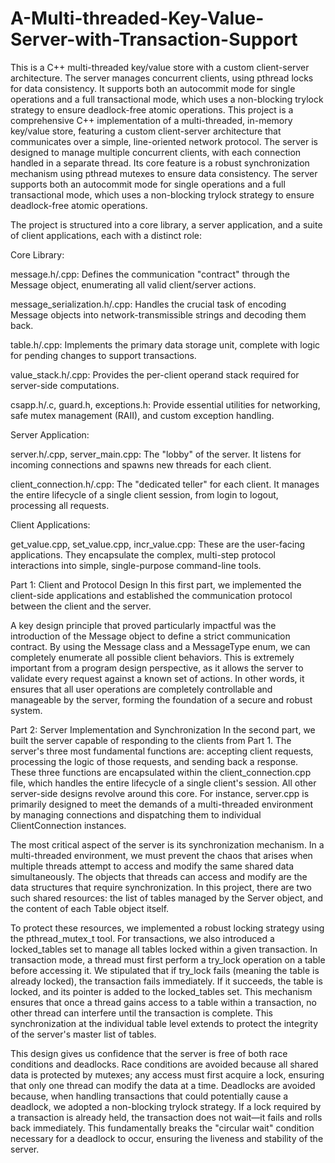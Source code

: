 # A-Multi-threaded-Key-Value-Server-with-Transaction-Support
This is a C++ multi-threaded key/value store with a custom client-server architecture. The server manages concurrent clients, using pthread locks for data consistency. It supports both an autocommit mode for single operations and a full transactional mode, which uses a non-blocking trylock strategy to ensure deadlock-free atomic operations.
This project is a comprehensive C++ implementation of a multi-threaded, in-memory key/value store, featuring a custom client-server architecture that communicates over a simple, line-oriented network protocol. The server is designed to manage multiple concurrent clients, with each connection handled in a separate thread. Its core feature is a robust synchronization mechanism using pthread mutexes to ensure data consistency. The server supports both an autocommit mode for single operations and a full transactional mode, which uses a non-blocking trylock strategy to ensure deadlock-free atomic operations.

The project is structured into a core library, a server application, and a suite of client applications, each with a distinct role:

Core Library:

message.h/.cpp: Defines the communication "contract" through the Message object, enumerating all valid client/server actions.

message_serialization.h/.cpp: Handles the crucial task of encoding Message objects into network-transmissible strings and decoding them back.

table.h/.cpp: Implements the primary data storage unit, complete with logic for pending changes to support transactions.

value_stack.h/.cpp: Provides the per-client operand stack required for server-side computations.

csapp.h/.c, guard.h, exceptions.h: Provide essential utilities for networking, safe mutex management (RAII), and custom exception handling.

Server Application:

server.h/.cpp, server_main.cpp: The "lobby" of the server. It listens for incoming connections and spawns new threads for each client.

client_connection.h/.cpp: The "dedicated teller" for each client. It manages the entire lifecycle of a single client session, from login to logout, processing all requests.

Client Applications:

get_value.cpp, set_value.cpp, incr_value.cpp: These are the user-facing applications. They encapsulate the complex, multi-step protocol interactions into simple, single-purpose command-line tools.

Part 1: Client and Protocol Design
In this first part, we implemented the client-side applications and established the communication protocol between the client and the server.

A key design principle that proved particularly impactful was the introduction of the Message object to define a strict communication contract. By using the Message class and a MessageType enum, we can completely enumerate all possible client behaviors. This is extremely important from a program design perspective, as it allows the server to validate every request against a known set of actions. In other words, it ensures that all user operations are completely controllable and manageable by the server, forming the foundation of a secure and robust system.

Part 2: Server Implementation and Synchronization
In the second part, we built the server capable of responding to the clients from Part 1. The server's three most fundamental functions are: accepting client requests, processing the logic of those requests, and sending back a response. These three functions are encapsulated within the client_connection.cpp file, which handles the entire lifecycle of a single client's session. All other server-side designs revolve around this core. For instance, server.cpp is primarily designed to meet the demands of a multi-threaded environment by managing connections and dispatching them to individual ClientConnection instances.

The most critical aspect of the server is its synchronization mechanism. In a multi-threaded environment, we must prevent the chaos that arises when multiple threads attempt to access and modify the same shared data simultaneously. The objects that threads can access and modify are the data structures that require synchronization. In this project, there are two such shared resources: the list of tables managed by the Server object, and the content of each Table object itself.

To protect these resources, we implemented a robust locking strategy using the pthread_mutex_t tool. For transactions, we also introduced a locked_tables set to manage all tables locked within a given transaction. In transaction mode, a thread must first perform a try_lock operation on a table before accessing it. We stipulated that if try_lock fails (meaning the table is already locked), the transaction fails immediately. If it succeeds, the table is locked, and its pointer is added to the locked_tables set. This mechanism ensures that once a thread gains access to a table within a transaction, no other thread can interfere until the transaction is complete. This synchronization at the individual table level extends to protect the integrity of the server's master list of tables.

This design gives us confidence that the server is free of both race conditions and deadlocks. Race conditions are avoided because all shared data is protected by mutexes; any access must first acquire a lock, ensuring that only one thread can modify the data at a time. Deadlocks are avoided because, when handling transactions that could potentially cause a deadlock, we adopted a non-blocking trylock strategy. If a lock required by a transaction is already held, the transaction does not wait—it fails and rolls back immediately. This fundamentally breaks the "circular wait" condition necessary for a deadlock to occur, ensuring the liveness and stability of the server.
